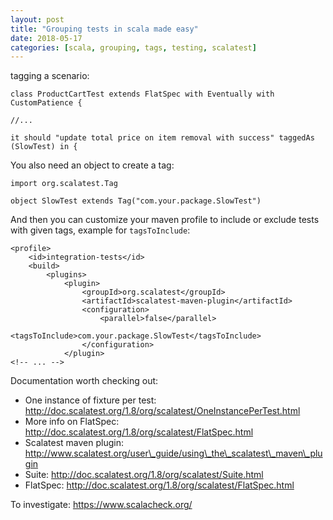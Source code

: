 ```yaml
---
layout: post
title: "Grouping tests in scala made easy"
date: 2018-05-17
categories: [scala, grouping, tags, testing, scalatest]
---
```


tagging a scenario:
```
class ProductCartTest extends FlatSpec with Eventually with CustomPatience {

//...

it should "update total price on item removal with success" taggedAs (SlowTest) in {
```

You also need an object to create a tag:
```
import org.scalatest.Tag

object SlowTest extends Tag("com.your.package.SlowTest")
```

And then you can customize your maven profile to include or exclude tests with given tags, example for `tagsToInclude`:
```
<profile>
    <id>integration-tests</id>
    <build>
        <plugins>
            <plugin>
                <groupId>org.scalatest</groupId>
                <artifactId>scalatest-maven-plugin</artifactId>
                <configuration>
                    <parallel>false</parallel>
                    <tagsToInclude>com.your.package.SlowTest</tagsToInclude>
                </configuration>
            </plugin>
<!-- ... -->
```

Documentation worth checking out:

- One instance of fixture per test: http://doc.scalatest.org/1.8/org/scalatest/OneInstancePerTest.html
- More info on FlatSpec: http://doc.scalatest.org/1.8/org/scalatest/FlatSpec.html
- Scalatest maven plugin: http://www.scalatest.org/user\_guide/using\_the\_scalatest\_maven\_plugin
- Suite: http://doc.scalatest.org/1.8/org/scalatest/Suite.html
- FlatSpec: http://doc.scalatest.org/1.8/org/scalatest/FlatSpec.html

To investigate: https://www.scalacheck.org/
